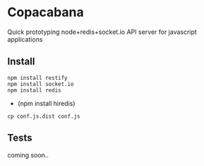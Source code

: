 # Copacabana

Quick prototyping node+redis+socket.io API server for javascript applications

## Install
```
npm install restify
npm install socket.io
npm install redis
```

+ (npm install hiredis)

```cp conf.js.dist conf.js```

## Tests

coming soon..